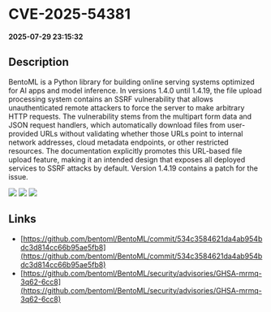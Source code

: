 # CVE-2025-54381

**2025-07-29 23:15:32**

## Description
BentoML is a Python library for building online serving systems optimized for AI apps and model inference. In versions 1.4.0 until 1.4.19, the file upload processing system contains an SSRF vulnerability that allows unauthenticated remote attackers to force the server to make arbitrary HTTP requests. The vulnerability stems from the multipart form data and JSON request handlers, which automatically download files from user-provided URLs without validating whether those URLs point to internal network addresses, cloud metadata endpoints, or other restricted resources. The documentation explicitly promotes this URL-based file upload feature, making it an intended design that exposes all deployed services to SSRF attacks by default. Version 1.4.19 contains a patch for the issue.

![](https://img.shields.io/static/v1?label=Score&message=9.9&color=red)
![](https://img.shields.io/static/v1?label=Severity&message=CRITICAL&color=red)
![](https://img.shields.io/static/v1?label=CWE&message=SSRF&color=green)

## Links
- [https://github.com/bentoml/BentoML/commit/534c3584621da4ab954bdc3d814cc66b95ae5fb8](https://github.com/bentoml/BentoML/commit/534c3584621da4ab954bdc3d814cc66b95ae5fb8)
- [https://github.com/bentoml/BentoML/security/advisories/GHSA-mrmq-3q62-6cc8](https://github.com/bentoml/BentoML/security/advisories/GHSA-mrmq-3q62-6cc8)
